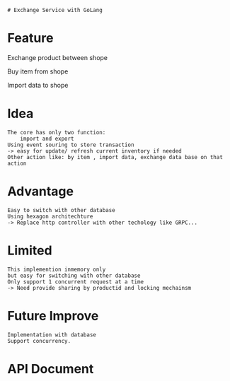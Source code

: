     # Exchange Service with GoLang

# Feature

Exchange product between shope

Buy item from shope 
 
Import data to shope

# Idea
    The core has only two function:
        import and export
    Using event souring to store transaction 
    -> easy for update/ refresh current inventory if needed
    Other action like: by item , import data, exchange data base on that action
    
# Advantage
    Easy to switch with other database
    Using hexagon architechture
    -> Replace http controller with other techology like GRPC... 
    
# Limited
    This implemention inmemory only 
    but easy for switching with other database
    Only support 1 concurrent request at a time
    -> Need provide sharing by productid and locking mechainsm

    
# Future Improve
    Implementation with database
    Support concurrency.


# API Document
